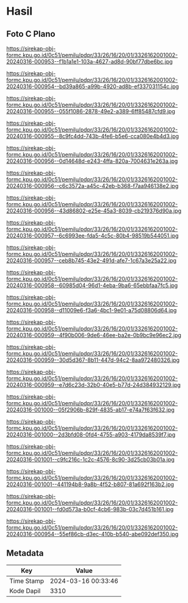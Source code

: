 # Hasil

## Foto C Plano

https://sirekap-obj-formc.kpu.go.id/0c51/pemilu/pdpr/33/26/16/20/01/3326162001002-20240316-000953--f1b1a1e1-103a-4627-ad8d-90bf77dbe6bc.jpg

https://sirekap-obj-formc.kpu.go.id/0c51/pemilu/pdpr/33/26/16/20/01/3326162001002-20240316-000954--bd39a865-a99b-4920-ad8b-ef337031154c.jpg

https://sirekap-obj-formc.kpu.go.id/0c51/pemilu/pdpr/33/26/16/20/01/3326162001002-20240316-000955--055f1086-2878-49e2-a389-6ff85487cfd9.jpg

https://sirekap-obj-formc.kpu.go.id/0c51/pemilu/pdpr/33/26/16/20/01/3326162001002-20240316-000955--8c9fc4dd-743b-4fe6-b5e6-cca080e4b4d3.jpg

https://sirekap-obj-formc.kpu.go.id/0c51/pemilu/pdpr/33/26/16/20/01/3326162001002-20240316-000956--0d14648d-e243-4ffa-820a-7004631e263a.jpg

https://sirekap-obj-formc.kpu.go.id/0c51/pemilu/pdpr/33/26/16/20/01/3326162001002-20240316-000956--c6c3572a-a45c-42eb-b368-f7aa946138e2.jpg

https://sirekap-obj-formc.kpu.go.id/0c51/pemilu/pdpr/33/26/16/20/01/3326162001002-20240316-000956--43d86802-e25e-45a3-8039-cb219376d90a.jpg

https://sirekap-obj-formc.kpu.go.id/0c51/pemilu/pdpr/33/26/16/20/01/3326162001002-20240316-000957--6c6993ee-fda5-4c5c-80b4-98519b544051.jpg

https://sirekap-obj-formc.kpu.go.id/0c51/pemilu/pdpr/33/26/16/20/01/3326162001002-20240316-000957--ceb8b745-43e2-491d-afe7-1c67a3e25a22.jpg

https://sirekap-obj-formc.kpu.go.id/0c51/pemilu/pdpr/33/26/16/20/01/3326162001002-20240316-000958--60985d04-96d1-4eba-9ba6-65ebbfaa7fc5.jpg

https://sirekap-obj-formc.kpu.go.id/0c51/pemilu/pdpr/33/26/16/20/01/3326162001002-20240316-000958--d11009e6-f3a6-4bc1-9e01-a75d08806d64.jpg

https://sirekap-obj-formc.kpu.go.id/0c51/pemilu/pdpr/33/26/16/20/01/3326162001002-20240316-000959--4f90b006-9de6-46ee-ba2e-0b9bc9e96ec2.jpg

https://sirekap-obj-formc.kpu.go.id/0c51/pemilu/pdpr/33/26/16/20/01/3326162001002-20240316-000959--30d5d367-8b11-447d-94c2-8aa972480326.jpg

https://sirekap-obj-formc.kpu.go.id/0c51/pemilu/pdpr/33/26/16/20/01/3326162001002-20240316-000959--e7d6c23d-32b0-40e5-b77d-24d384932129.jpg

https://sirekap-obj-formc.kpu.go.id/0c51/pemilu/pdpr/33/26/16/20/01/3326162001002-20240316-001000--05f2906b-829f-4835-ab17-e74a7f63f632.jpg

https://sirekap-obj-formc.kpu.go.id/0c51/pemilu/pdpr/33/26/16/20/01/3326162001002-20240316-001000--2d3bfd08-0fd4-4755-a903-4179da8539f7.jpg

https://sirekap-obj-formc.kpu.go.id/0c51/pemilu/pdpr/33/26/16/20/01/3326162001002-20240316-001001--c9fc216c-1c2c-4576-8c90-3d25cb03b01a.jpg

https://sirekap-obj-formc.kpu.go.id/0c51/pemilu/pdpr/33/26/16/20/01/3326162001002-20240316-001001--441194b8-9a8b-4f52-b807-81a692f163b2.jpg

https://sirekap-obj-formc.kpu.go.id/0c51/pemilu/pdpr/33/26/16/20/01/3326162001002-20240316-001001--fd0d573a-b0cf-4cb6-983b-03c7d451b161.jpg

https://sirekap-obj-formc.kpu.go.id/0c51/pemilu/pdpr/33/26/16/20/01/3326162001002-20240316-000954--55ef86cb-d3ec-410b-b540-abe092def350.jpg


## Metadata

| Key        | Value               |
| ---------- | ------------------- |
| Time Stamp | 2024-03-16 00:33:46 |
| Kode Dapil | 3310                |



